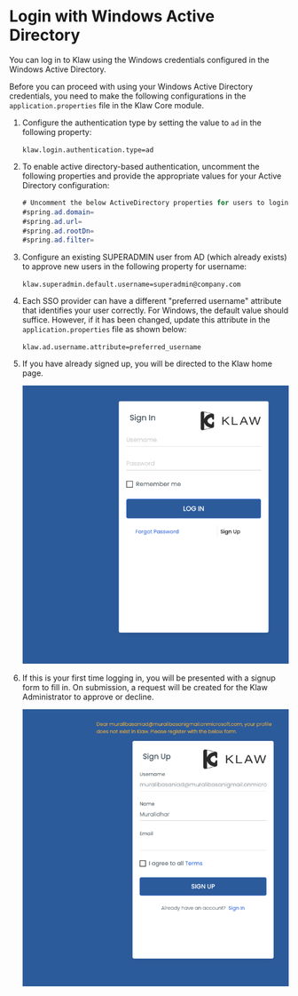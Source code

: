 # Login with Windows Active Directory

You can log in to Klaw using the Windows credentials configured in the Windows Active Directory.

Before you can proceed with using your Windows Active Directory credentials, you need to make the following
configurations in the `application.properties` file in the Klaw Core module.

1. Configure the authentication type by setting the value to `ad` in the following property:

   `klaw.login.authentication.type=ad`

2. To enable active directory-based authentication, uncomment the following properties and provide the appropriate
   values for your Active Directory configuration:

   ```java
   # Uncomment the below ActiveDirectory properties for users to login with their active directory credentials.
   #spring.ad.domain=
   #spring.ad.url=
   #spring.ad.rootDn=
   #spring.ad.filter=
   ```

3. Configure an existing SUPERADMIN user from AD (which already exists) to approve new users
   in the following property for username:

   `klaw.superadmin.default.username=superadmin@company.com`

4. Each SSO provider can have a different "preferred username" attribute that identifies your user correctly.
   For Windows, the default value should suffice. However, if it has been changed, update this attribute in the `application.properties` file as shown below:

   `klaw.ad.username.attribute=preferred_username`

5. If you have already signed up, you will be directed to the Klaw home
   page.

   ![image](../../../static/images/authentication/login.png)

6. If this is your first time logging in, you will be presented with a
   signup form to fill in. On submission, a request will be created for
   the Klaw Administrator to approve or decline.

   ![image](../../../static/images/authentication/OAuthSignupForm.png)

